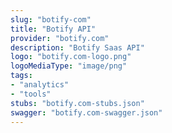 ```yaml
---
slug: "botify-com"
title: "Botify API"
provider: "botify.com"
description: "Botify Saas API"
logo: "botify.com-logo.png"
logoMediaType: "image/png"
tags:
- "analytics"
- "tools"
stubs: "botify.com-stubs.json"
swagger: "botify.com-swagger.json"
---
```

